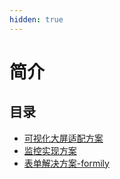 ```yaml
---
hidden: true
---
```

# 简介

## 目录
* [可视化大屏适配方案](./screen_fit.md)
* [监控实现方案](./vedio.md)
* [表单解决方案-formily](./表单解决方案.md)

